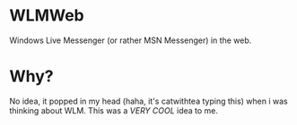 # WLMWeb
Windows Live Messenger (or rather MSN Messenger) in the web.
# Why?
No idea, it popped in my head (haha, it's catwithtea typing this) when i was thinking about WLM.
This was a *VERY COOL* idea to me.
